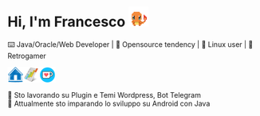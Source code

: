 # Hi, I'm Francesco <img src="https://raw.githubusercontent.com/FrancescoCeliento/FrancescoCeliento/main/asset/images/charizard.gif" width="40">
⌨️ Java/Oracle/Web Developer | 📄 Opensource tendency | 🐧 Linux user | 👾 Retrogamer
<br/>


[<img align="left" alt="Homepage" width="32px" src="https://raw.githubusercontent.com/FrancescoCeliento/FrancescoCeliento/main/asset/images/home-icon.png"/>][homepage]
[<img align="left" alt="PayPal" width="32px" src="https://raw.githubusercontent.com/FrancescoCeliento/FrancescoCeliento/main/asset/images/project-icon.png"/>][project]
[<img align="left" alt="PayPal" width="32px" src="https://raw.githubusercontent.com/FrancescoCeliento/FrancescoCeliento/main/asset/images/kofi-icon.png"/>][kofi]

[homepage]: https://www.francescoceliento.com
[project]: https://francescoceliento.github.io
[kofi]: https://ko-fi.com/francescoceliento
<br/><br/>

<!--
**FrancescoCeliento/FrancescoCeliento** is a ✨ _special_ ✨ repository because its `README.md` (this file) appears on your GitHub profile.

Here are some ideas to get you started:

- 🔭 I’m currently working on ...
- 🌱 I’m currently learning ...
- 👯 I’m looking to collaborate on ...
- 🤔 I’m looking for help with ...
- 💬 Ask me about ...
- 📫 How to reach me: ...
- 😄 Pronouns: ...
- ⚡ Fun fact: ...
-->


🔭 Sto lavorando su Plugin e Temi Wordpress, Bot Telegram<br/>
🌱 Attualmente sto imparando lo sviluppo su Android con Java
